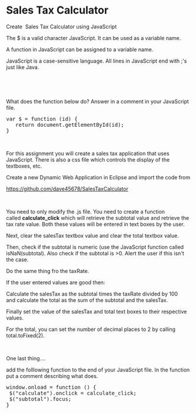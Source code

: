 # Sales Tax Calculator

<p>Create &nbsp;Sales Tax Calculator using JavaScript</p>
<p>The $ is a valid character&nbsp;JavaScript. It can be used as a variable name.</p>
<p>A function in JavaScript can be assigned to a variable name.&nbsp;</p>
<p>JavaScript is a case-sensitive language. All lines in JavaScript end with ;'s just like Java.</p>
<p>&nbsp;</p>
<p>&nbsp;</p>
<p>What does the function below do? Answer in a comment in your JavaScript file.</p>
<pre>var $ = function (id) {<br />&nbsp; &nbsp;return document.getElementById(id); <br />}</pre>
<p>&nbsp;</p>
<p>For this assignment you will create a sales tax application that uses JavaScript. There is also a css file which controls the display of the textboxes, etc.</p>
<p>Create a new Dynamic Web Application in Eclipse and import the code from</p>
<p><a href="https://github.com/dave45678/SalesTaxCalculator">https://github.com/dave45678/SalesTaxCalculator</a></p>
<p>&nbsp;</p>
<p>You need to only modify the .js file. You need to create a function called&nbsp;<strong>calculate_click</strong> which will retrieve the subtotal value and retrieve the tax rate value. Both these values will be entered in text boxes by the user.&nbsp;</p>
<p>Next, clear the salesTax textbox value and clear the total textbox value.</p>
<p>Then, check if the subtotal is numeric (use the JavaScript function called isNaN(subtotal). Also check if the subtotal is &gt;0. Alert the user if this isn't the case.</p>
<p>Do the same thing fro the taxRate.</p>
<p>If the user entered values are good then:</p>
<p>Calculate the salesTax as the subtotal times the taxRate divided by 100 and&nbsp;calculate the total as the sum of the subtotal and the salesTax.</p>
<p>Finally set the value of the salesTax and total text boxes to their respective values.</p>
<p>For the total, you can set the number of decimal places to 2 by calling total.toFixed(2).</p>
<p>&nbsp;</p>
<p>One last thing....</p>
<p>add the folllowing function to the end of your JavaScript file. In the function put a comment describing what does.</p>
<pre>window.onload = function () {<br /> $("calculate").onclick = calculate_click;<br /> $("subtotal").focus;<br />}</pre>
<p>&nbsp;</p>
<p>&nbsp;</p>
<p>&nbsp;</p>
